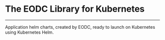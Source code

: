# The EODC Library for Kubernetes

---

Application helm charts, created by EODC, ready to launch on Kubernetes using Kubernetes Helm.